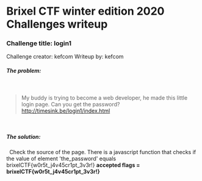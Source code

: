 # Brixel CTF winter edition 2020 Challenges writeup
### Challenge title: login1
Challenge creator: kefcom
Writeup by: kefcom

##### The problem:
&nbsp;
>My buddy is trying to become a web developer, he made this little login page. Can you get the password?
http://timesink.be/login1/index.html



&nbsp;
##### The solution:
&nbsp;
Check the source of the page. There is a javascript function that checks if the value of element 'the_password' equals brixelCTF{w0r5t_j4v45cr1pt_3v3r!}
**accepted flags = brixelCTF{w0r5t_j4v45cr1pt_3v3r!}**
